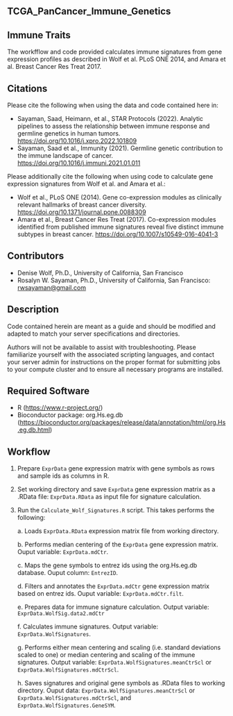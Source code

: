 ## TCGA_PanCancer_Immune_Genetics

## Immune Traits
The workfflow and code provided calculates immune signatures from gene expression profiles as described in Wolf et al. PLoS ONE 2014, and Amara et al. Breast Cancer Res Treat 2017.


## Citations
Please cite the following when using the data and code contained here in: 
* Sayaman, Saad, Heimann, et al., STAR Protocols (2022). Analytic pipelines to assess the relationship between immune response and germline genetics in human tumors. https://doi.org/10.1016/j.xpro.2022.101809
* Sayaman, Saad et al., Immunity (2021). Germline genetic contribution to the immune landscape of cancer. https://doi.org/10.1016/j.immuni.2021.01.011

Please additionally cite the following when using code to calculate gene expression signatures from Wolf et al. and Amara et al.:
* Wolf et al., PLoS ONE (2014). Gene co-expression modules as clinically relevant hallmarks of breast cancer diversity. https://doi.org/10.1371/journal.pone.0088309
* Amara et al., Breast Cancer Res Treat (2017). Co-expression modules identified from published immune signatures reveal five distinct immune subtypes in breast cancer.  https://doi.org/10.1007/s10549-016-4041-3


## Contributors
* Denise Wolf, Ph.D., University of California, San Francisco
* Rosalyn W. Sayaman, Ph.D., University of California, San Francisco: rwsayaman@gmail.com


## Description
Code contained herein are meant as a guide and should be modified and adapted to match your server specifications and directories.

Authors will not be available to assist with troubleshooting. Please familiarize yourself with the associated scripting languages, and contact your server admin for instructions on the proper format for submitting jobs to your compute cluster and to ensure all necessary programs are installed.


## Required Software
* R (https://www.r-project.org/)
* Bioconductor package: org.Hs.eg.db (https://bioconductor.org/packages/release/data/annotation/html/org.Hs.eg.db.html)


## Workflow
1. Prepare `ExprData` gene expression matrix with gene symbols as rows and sample ids as columns in R.

2. Set working directory and save `ExprData` gene expression matrix as a .RData file: `ExprData.RData` as input file for signature calculation.

3. Run the `Calculate_Wolf_Signatures.R` script. This takes performs the following:

    a. Loads `ExprData.RData` expression matrix file from working directory. 
    
    b. Performs median centering of the `ExprData` gene expression matrix. Ouput variable: `ExprData.mdCtr`.

    c. Maps the gene symbols to entrez ids using the org.Hs.eg.db database. Ouput column: `EntrezID`.

    d. Filters and annotates the `ExprData.mdCtr` gene expression matrix based on entrez ids. Ouput variable: `ExprData.mdCtr.filt`.

    e. Prepares data for immune signature calculation. Output variable: `ExprData.WolfSig.data2.mdCtr`

    f. Calculates immune signatures. Output variable: `ExprData.WolfSignatures`.

    g. Performs either mean centering and scaling (i.e. standard deviations scaled to one) or median centering and scaling of the immune signatures. Output variable: `ExprData.WolfSignatures.meanCtrScl` or `ExprData.WolfSignatures.mdCtrScl`.

    h. Saves signatures and original gene symbols as .RData files to working directory. Ouput data: `ExprData.WolfSignatures.meanCtrScl` or `ExprData.WolfSignatures.mdCtrScl`, and `ExprData.WolfSignatures.GeneSYM`.
